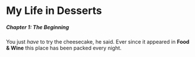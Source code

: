 # My Life in Desserts

##### Chapter 1: The Beginning

You just *have* to try the cheesecake, he said. Ever since it appeared
in **Food & Wine** this place has been packed every night.
